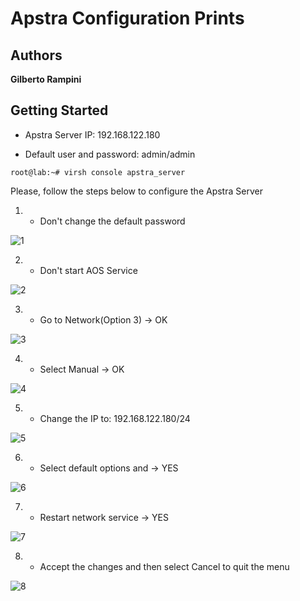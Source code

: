 # Apstra Configuration Prints

## Authors

**Gilberto Rampini**

## Getting Started

* Apstra Server IP: 192.168.122.180

* Default user and password: admin/admin
```
root@lab:~# virsh console apstra_server
```

Please, follow the steps below to configure the Apstra Server

1. - Don't change the default password
    
![1](https://github.com/gilbertorgit/jnpr_apstra_kvm/blob/main/Apstra_4_0/dci_3_5_stage/Apstra_Installation/1.png)

2. - Don't start AOS Service
    
![2](https://github.com/gilbertorgit/jnpr_apstra_kvm/blob/main/Apstra_4_0/dci_3_5_stage/Apstra_Installation/2.png)

3. - Go to Network(Option 3) -> OK

![3](https://github.com/gilbertorgit/jnpr_apstra_kvm/blob/main/Apstra_4_0/dci_3_5_stage/Apstra_Installation/3.png)

4. - Select Manual -> OK

![4](https://github.com/gilbertorgit/jnpr_apstra_kvm/blob/main/Apstra_4_0/dci_3_5_stage/Apstra_Installation/4.png)

5. - Change the IP to: 192.168.122.180/24

![5](https://github.com/gilbertorgit/jnpr_apstra_kvm/blob/main/Apstra_4_0/dci_3_5_stage/Apstra_Installation/5.png)

6. - Select default options and -> YES

![6](https://github.com/gilbertorgit/jnpr_apstra_kvm/blob/main/Apstra_4_0/dci_3_5_stage/Apstra_Installation/6.png)

7. - Restart network service -> YES
    
![7](https://github.com/gilbertorgit/jnpr_apstra_kvm/blob/main/Apstra_4_0/dci_3_5_stage/Apstra_Installation/7.png)

8. - Accept the changes and then select Cancel to quit the menu

![8](https://github.com/gilbertorgit/jnpr_apstra_kvm/blob/main/Apstra_4_0/dci_3_5_stage/Apstra_Installation/8.png)


